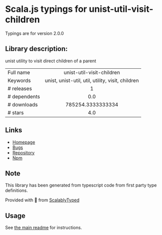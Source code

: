 
# Scala.js typings for unist-util-visit-children

Typings are for version 2.0.0

## Library description:
unist utility to visit direct children of a parent

|                    |                 |
| ------------------ | :-------------: |
| Full name          | unist-util-visit-children |
| Keywords           | unist, unist-util, util, utility, visit, children |
| # releases         | 1 |
| # dependents       | 0.0 |
| # downloads        | 785254.3333333334 |
| # stars            | 4.0 |

## Links
- [Homepage](https://github.com/syntax-tree/unist-util-visit-children#readme)
- [Bugs](https://github.com/syntax-tree/unist-util-visit-children/issues)
- [Repository](https://github.com/syntax-tree/unist-util-visit-children)
- [Npm](https://www.npmjs.com/package/unist-util-visit-children)
    


## Note
This library has been generated from typescript code from first party type definitions.

Provided with :purple_heart: from [ScalablyTyped](https://github.com/oyvindberg/ScalablyTyped)

## Usage
See [the main readme](../../readme.md) for instructions.



